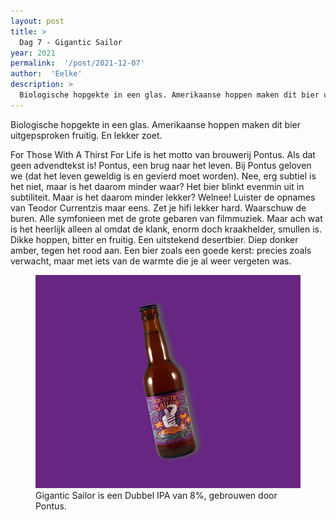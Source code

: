 ```yaml
---
layout: post
title: >
  Dag 7 - Gigantic Sailor
year: 2021
permalink:  '/post/2021-12-07'
author:  'Eelke'
description: >
  Biologische hopgekte in een glas. Amerikaanse hoppen maken dit bier uitgepsproken fruitig. En lekker zoet.
---
```

<p class='intro'><span class='dropcap'>B</span>iologische hopgekte in een glas. Amerikaanse hoppen maken dit bier uitgepsproken fruitig. En lekker zoet.</p>

For Those With A Thirst For Life is het motto van brouwerij Pontus. Als dat geen advendtekst is! Pontus, een brug naar het leven. Bij Pontus geloven we (dat het leven geweldig is en gevierd moet worden). Nee, erg subtiel is het niet, maar is het daarom minder waar? Het bier blinkt evenmin uit in subtiliteit. Maar is het daarom minder lekker? Welnee! Luister de opnames van Teodor Currentzis maar eens. Zet je hifi lekker hard. Waarschuw de buren. Alle symfonieen met de grote gebaren van filmmuziek. Maar ach wat is het heerlijk alleen al omdat de klank, enorm doch kraakhelder, smullen is. Dikke hoppen, bitter en fruitig. Een uitstekend desertbier. Diep donker amber, tegen het rood aan. Een bier zoals een goede kerst: precies zoals verwacht, maar met iets van de warmte die je al weer vergeten was.      

<figure><img src='/assets/img/beer_2021-12-07.jpg' alt=''/> <figcaption>Gigantic Sailor is een Dubbel IPA van 8%, gebrouwen door Pontus.</figcaption></figure>
